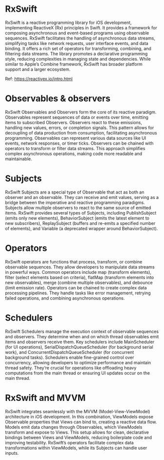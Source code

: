 # RxSwift

RxSwift is a reactive programming library for iOS development, implementing ReactiveX (Rx) principles in Swift. It provides a framework for composing asynchronous and event-based programs using observable sequences. RxSwift facilitates the handling of asynchronous data streams, simplifying tasks like network requests, user interface events, and data binding. It offers a rich set of operators for transforming, combining, and filtering data streams. The library promotes a declarative programming style, reducing complexities in managing state and dependencies. While similar to Apple’s Combine framework, RxSwift has broader platform support and a larger ecosystem.

Ref: https://reactivex.io/intro.html

# Observables & observers

RxSwift Observables and Observers form the core of its reactive paradigm. Observables represent sequences of data or events over time, emitting items to subscribed Observers. Observers react to these emissions, handling new values, errors, or completion signals. This pattern allows for decoupling of data production from consumption, facilitating asynchronous programming. Observables can represent various data sources like UI events, network responses, or timer ticks. Observers can be chained with operators to transform or filter data streams. This approach simplifies complex asynchronous operations, making code more readable and maintainable.

# Subjects

RxSwift Subjects are a special type of Observable that act as both an observer and an observable. They can receive and emit values, serving as a bridge between the imperative and reactive programming paradigms. Subjects allow multiple observers to react to the same source of emitted items. RxSwift provides several types of Subjects, including PublishSubject (emits only new elements), BehaviorSubject (emits the latest element to new subscribers), ReplaySubject (buffers and re-emits a specified number of elements), and Variable (a deprecated wrapper around BehaviorSubject).

# Operators

RxSwift operators are functions that process, transform, or combine observable sequences. They allow developers to manipulate data streams in powerful ways. Common operators include map (transform elements), filter (select elements based on criteria), flatMap (transform elements into new observables), merge (combine multiple observables), and debounce (limit emission rate). Operators can be chained to create complex data processing pipelines. They handle tasks like error management, retrying failed operations, and combining asynchronous operations.

# Schedulers

RxSwift Schedulers manage the execution context of observable sequences and observers. They determine when and on which thread observables emit items and observers receive them. Key schedulers include MainScheduler (for UI operations), SerialDispatchQueueScheduler (for background serial work), and ConcurrentDispatchQueueScheduler (for concurrent background tasks). Schedulers enable fine-grained control over concurrency, allowing developers to optimize performance and maintain thread safety. They’re crucial for operations like offloading heavy computations from the main thread or ensuring UI updates occur on the main thread.

# RxSwift and MVVM

RxSwift integrates seamlessly with the MVVM (Model-View-ViewModel) architecture in iOS development. In this combination, ViewModels expose Observable properties that Views can bind to, creating a reactive data flow. Models emit data changes through Observables, which ViewModels transform and expose to Views. This setup allows for clean, declarative bindings between Views and ViewModels, reducing boilerplate code and improving testability. RxSwift’s operators facilitate complex data transformations within ViewModels, while its Subjects can handle user inputs.